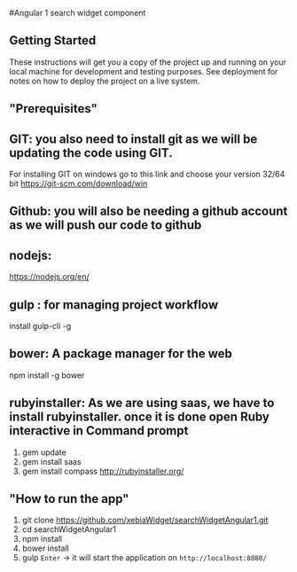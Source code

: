 #Angular 1 search widget component

Getting Started
--------------

These instructions will get you a copy of the project up and running on your local machine for development and testing purposes. See deployment for notes on how to deploy the project on a live system.

"Prerequisites"
--------------

GIT: you also need to install git as we will be updating the code using GIT.
----------------------------------------------------------------------------
For installing GIT on windows go to this link and choose your version 32/64 bit https://git-scm.com/download/win


Github: you will also be needing a github account as we will push our code to github
-------------------------------------------------------------------------------------


nodejs: 
------
https://nodejs.org/en/


gulp : for managing project workflow 
------------------------------------
install gulp-cli -g


bower: A package manager for the web
------------------------------------
npm install -g bower


rubyinstaller: As we are using saas, we have to install rubyinstaller. once it is done
open Ruby interactive in Command prompt
----------------------------------------
1. gem update 
2. gem install saas
3. gem install compass
http://rubyinstaller.org/


"How to run the app"
------------------
1. git clone https://github.com/xebiaWidget/searchWidgetAngular1.git
2. cd searchWidgetAngular1
3. npm install
4. bower install
5.  gulp `Enter`
     -> it will start the application on `http://localhost:8080/`


